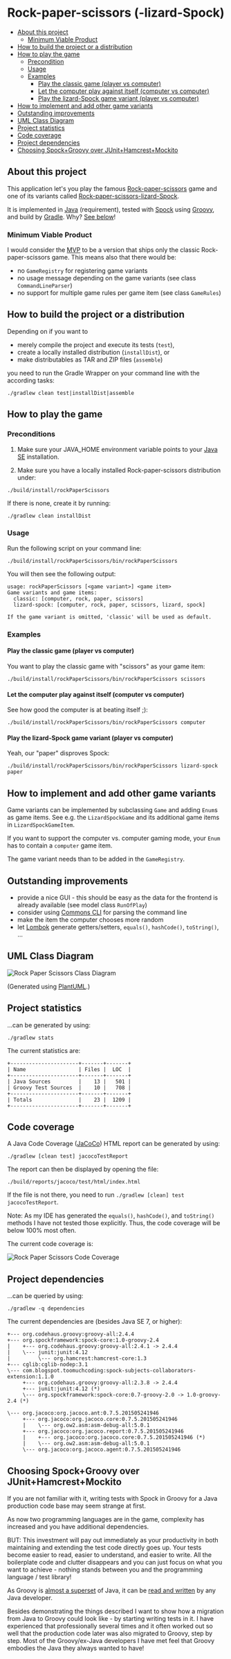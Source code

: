 Rock-paper-scissors (-lizard-Spock)
===================================
  - [About this project](#about-this-project)
    - [Minimum Viable Product](#minimum-viable-product)
  - [How to build the project or a distribution](#how-to-build-the-project-or-a-distribution)
  - [How to play the game](#how-to-play-the-game)
    - [Precondition](#precondition)
    - [Usage](#usage)
    - [Examples](#examples)
      - [Play the classic game (player vs computer)](#play-the-classic-game-player-vs-computer)
      - [Let the computer play against itself (computer vs computer)](#let-the-computer-play-against-itself-computer-vs-computer)
      - [Play the lizard-Spock game variant (player vs computer)](#play-the-lizard-spock-game-variant-player-vs-computer)
  - [How to implement and add other game variants](#how-to-implement-and-add-other-game-variants)
  - [Outstanding improvements](#outstanding-improvements)
  - [UML Class Diagram](#uml-class-diagram)
  - [Project statistics](#project-statistics)
  - [Code coverage](#code-coverage)
  - [Project dependencies](#project-dependencies)
  - [Choosing Spock+Groovy over JUnit+Hamcrest+Mockito](#choosing-spockgroovy-over-junithamcrestmockito)

About this project
------------------
This application let's you play the famous [Rock-paper-scissors](https://en.wikipedia.org/wiki/Rock-paper-scissors) game
and one of its variants called [Rock-paper-scissors-lizard-Spock](https://en.wikipedia.org/wiki/Rock-paper-scissors#Additional_weapons).

It is implemented in [Java](http://www.oracle.com/technetwork/java/javase/downloads/index.html) (requirement), tested with [Spock](https://github.com/spockframework/spock) using
[Groovy](http://www.groovy-lang.org/), and build by [Gradle](https://gradle.org/). Why? [See below](#choosing-spockgroovy-over-junithamcrestmockito)!

### Minimum Viable Product
I would consider the [MVP](https://en.wikipedia.org/wiki/Minimum_viable_product) to be a version that ships only the
classic Rock-paper-scissors game. This means also that there would be:
* no `GameRegistry` for registering game variants
* no usage message depending on the game variants (see class `CommandLineParser`)
* no support for multiple game rules per game item (see class `GameRules`)

How to build the project or a distribution
-------------------------------------------
Depending on if you want to
* merely compile the project and execute its tests (`test`),
* create a locally installed distribution (`installDist`), or
* make distributables as TAR and ZIP files (`assemble`)

you need to run the Gradle Wrapper on your command line with the according tasks:
```
./gradlew clean test|installDist|assemble
```

How to play the game
--------------------

### Preconditions
1. Make sure your JAVA_HOME environment variable points to your
[Java SE](http://www.oracle.com/technetwork/java/javase/downloads/index.html) installation.

2. Make sure you have a locally installed Rock-paper-scissors distribution under:
```
./build/install/rockPaperScissors
```

If there is none, create it by running:
```
./gradlew clean installDist
```

### Usage
Run the following script on your command line:
```
./build/install/rockPaperScissors/bin/rockPaperScissors
```

You will then see the following output:
```
usage: rockPaperScissors [<game variant>] <game item>
Game variants and game items:
  classic: [computer, rock, paper, scissors]
  lizard-spock: [computer, rock, paper, scissors, lizard, spock]

If the game variant is omitted, 'classic' will be used as default.
```

### Examples

#### Play the classic game (player vs computer)
You want to play the classic game with "scissors" as your game item:
```
./build/install/rockPaperScissors/bin/rockPaperScissors scissors
```

#### Let the computer play against itself (computer vs computer)
See how good the computer is at beating itself ;):
```
./build/install/rockPaperScissors/bin/rockPaperScissors computer
```

#### Play the lizard-Spock game variant (player vs computer)
Yeah, our "paper" disproves Spock:
```
./build/install/rockPaperScissors/bin/rockPaperScissors lizard-spock paper
```

How to implement and add other game variants
--------------------------------------------
Game variants can be implemented by subclassing `Game` and adding `Enum`s as game items. See e.g. the `LizardSpockGame`
and its additional game items in `LizardSpockGameItem`.

If you want to support the computer vs. computer gaming mode, your `Enum` has to contain a `computer` game item.

The game variant needs than to be added in the `GameRegistry`.

Outstanding improvements
------------------------
* provide a nice GUI - this should be easy as the data for the frontend is already available (see model class `RunOfPlay`)
* consider using [Commons CLI](https://commons.apache.org/proper/commons-cli/) for parsing the command line
* make the item the computer chooses more random
* let [Lombok](https://projectlombok.org/) generate getters/setters, `equals()`, `hashCode()`, `toString()`, ...

UML Class Diagram
-----------------
![Rock Paper Scissors Class Diagram](src/main/resources/images/rock-paper-scissors-class-diagram.png?raw=true)

(Generated using [PlantUML](http://plantuml.com).)

Project statistics
------------------
...can be generated by using:
```
./gradlew stats
```

The current statistics are:
```
+----------------------+-------+-------+
| Name                 | Files |  LOC  |
+----------------------+-------+-------+
| Java Sources         |    13 |   501 |
| Groovy Test Sources  |    10 |   708 |
+----------------------+-------+-------+
| Totals               |    23 |  1209 |
+----------------------+-------+-------+
```

Code coverage
-------------
A Java Code Coverage ([JaCoCo](http://www.eclemma.org/jacoco/index.html)) HTML report can be generated by using:
```
./gradlew [clean test] jacocoTestReport
```

The report can then be displayed by opening the file:
```
./build/reports/jacoco/test/html/index.html
```

If the file is not there, you need to run `./gradlew [clean] test jacocoTestReport`.

Note: As my IDE has generated the `equals()`, `hashCode()`, and `toString()` methods I have not tested those explicitly. Thus,
the code coverage will be below 100% most often.

The current code coverage is:

![Rock Paper Scissors Code Coverage](src/main/resources/images/rock-paper-scissors-code-coverage.png?raw=true)

Project dependencies
--------------------
...can be queried by using:
```
./gradlew -q dependencies
```

The current dependencies are (besides Java SE 7, or higher):
```
+--- org.codehaus.groovy:groovy-all:2.4.4
+--- org.spockframework:spock-core:1.0-groovy-2.4
|    +--- org.codehaus.groovy:groovy-all:2.4.1 -> 2.4.4
|    \--- junit:junit:4.12
|         \--- org.hamcrest:hamcrest-core:1.3
+--- cglib:cglib-nodep:3.1
\--- com.blogspot.toomuchcoding:spock-subjects-collaborators-extension:1.1.0
     +--- org.codehaus.groovy:groovy-all:2.3.8 -> 2.4.4
     +--- junit:junit:4.12 (*)
     \--- org.spockframework:spock-core:0.7-groovy-2.0 -> 1.0-groovy-2.4 (*)

\--- org.jacoco:org.jacoco.ant:0.7.5.201505241946
     +--- org.jacoco:org.jacoco.core:0.7.5.201505241946
     |    \--- org.ow2.asm:asm-debug-all:5.0.1
     +--- org.jacoco:org.jacoco.report:0.7.5.201505241946
     |    +--- org.jacoco:org.jacoco.core:0.7.5.201505241946 (*)
     |    \--- org.ow2.asm:asm-debug-all:5.0.1
     \--- org.jacoco:org.jacoco.agent:0.7.5.201505241946
```

Choosing Spock+Groovy over JUnit+Hamcrest+Mockito
-------------------------------------------------
If you are not familiar with it, writing tests with Spock in Groovy for a Java production code base may seem strange at first.

As now two programming languages are in the game, complexity has increased and you have additional dependencies.

BUT: This investment will pay out immediately as your productivity in both maintaining and extending the test code directly
goes up. Your tests become easier to read, easier to understand, and easier to write. All the boilerplate code and clutter
disappears and you can just focus on what you want to achieve - nothing stands between you and the programming language /
test library!

As Groovy is [almost a superset](http://www.groovy-lang.org/differences.html) of Java, it can be
[read and written](http://www.groovy-lang.org/style-guide.html) by any Java developer.

Besides demonstrating the things described I want to show how a migration from Java to Groovy could look like - by
starting writing tests in it. I have experienced that professionally several times and it often worked out so well that
the production code later was also migrated to Groovy, step by step. Most of the Groovy/ex-Java developers I have met feel
that Groovy embodies the Java they always wanted to have!